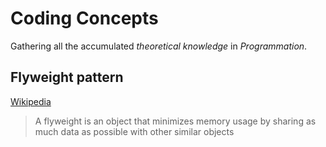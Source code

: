 # Coding Concepts

Gathering all the accumulated *theoretical knowledge* in *Programmation*.


## Flyweight pattern

[Wikipedia](https://en.wikipedia.org/wiki/Flyweight_pattern)

> A flyweight is an object that minimizes memory usage by sharing as much data as possible with other similar objects
